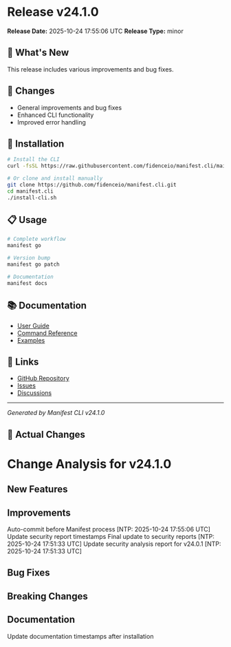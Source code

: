 # Release v24.1.0

**Release Date:** 2025-10-24 17:55:06 UTC
**Release Type:** minor

## 🎯 What's New

This release includes various improvements and bug fixes.

## 🔧 Changes

- General improvements and bug fixes
- Enhanced CLI functionality
- Improved error handling

## 🚀 Installation

```bash
# Install the CLI
curl -fsSL https://raw.githubusercontent.com/fidenceio/manifest.cli/main/install-cli.sh | bash

# Or clone and install manually
git clone https://github.com/fidenceio/manifest.cli.git
cd manifest.cli
./install-cli.sh
```

## 📋 Usage

```bash
# Complete workflow
manifest go

# Version bump
manifest go patch

# Documentation
manifest docs
```

## 📚 Documentation

- [User Guide](docs/USER_GUIDE.md)
- [Command Reference](docs/COMMAND_REFERENCE.md)
- [Examples](docs/EXAMPLES.md)

## 🔗 Links

- [GitHub Repository](https://github.com/fidenceio/fidenceio.manifest.cli)
- [Issues](https://github.com/fidenceio/fidenceio.manifest.cli/issues)
- [Discussions](https://github.com/fidenceio/fidenceio.manifest.cli/discussions)

---
*Generated by Manifest CLI v24.1.0*

## 🔧 Actual Changes

# Change Analysis for v24.1.0

## New Features

## Improvements
Auto-commit before Manifest process [NTP: 2025-10-24 17:55:06 UTC]
Update security report timestamps
Final update to security reports [NTP: 2025-10-24 17:51:33 UTC]
Update security analysis report for v24.0.1 [NTP: 2025-10-24 17:51:33 UTC]

## Bug Fixes

## Breaking Changes

## Documentation
Update documentation timestamps after installation
